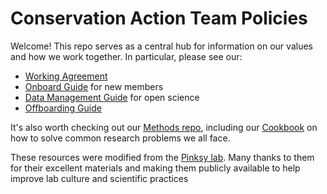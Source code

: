 # Conservation Action Team Policies

Welcome! This repo serves as a central hub for information on our values and how we work together. In particular, please see our:

- [Working Agreement](working_agreement.md)
- [Onboard Guide](onboarding.md) for new members
- [Data Management Guide](data-management.md) for open science
- [Offboarding Guide](offboarding.md)

It's also worth checking out our [Methods repo](https://github.com/pinskylab/pinskylab_methods), including our [Cookbook](https://github.com/pinskylab/pinskylab_methods/blob/master/cookbook.md) on how to solve common research problems we all face.

These resources were modified from the [Pinksy lab](github.com/pinksylab). Many thanks to them for their excellent materials and making them publicly available to help improve lab culture and scientific practices
